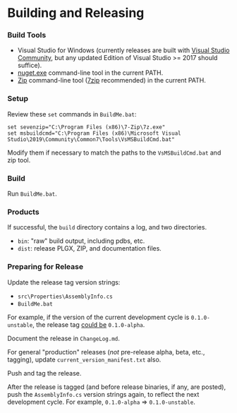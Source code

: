 # Building and Releasing
### Build Tools
* Visual Studio for Windows (currently releases are built with
[Visual Studio Community](https://visualstudio.microsoft.com/vs/community),
but any updated Edition of Visual Studio >= 2017 should suffice).
* [nuget.exe](https://www.nuget.org/downloads/) command-line tool in the current PATH.
* [Zip](https://en.wikipedia.org/wiki/ZIP_(file_format)) command-line tool
([7zip](https://www.7-zip.org/) recommended) in the current PATH.

### Setup
Review these ``set`` commands in ``BuildMe.bat``:

```
set sevenzip="C:\Program Files (x86)\7-Zip\7z.exe"
set msbuildcmd="C:\Program Files (x86)\Microsoft Visual Studio\2019\Community\Common7\Tools\VsMSBuildCmd.bat"
```

Modify them if necessary to match the paths to the ``VsMSBuildCmd.bat`` and zip
tool.

### Build
Run ``BuildMe.bat``.

### Products
If successful, the ``build`` directory contains a log, and two directories.
* ``bin``: "raw" build output, including pdbs, etc.
* ``dist``: release PLGX, ZIP, and documentation files.

### Preparing for Release
Update the release tag version strings:
* ``src\Properties\AssemblyInfo.cs``
* ``BuildMe.bat``

For example, if the version of the current development cycle is
``0.1.0-unstable``, the release tag [could be](http://semver.org/)
``0.1.0-alpha``.

Document the release in ``ChangeLog.md``.

For general "production" releases (*not* pre-release alpha, beta, etc.,
tagging), update ``current_version_manifest.txt`` also.

Push and tag the release.  

After the release is tagged (and before release binaries, if any, are posted),
push the ``AssemblyInfo.cs`` version strings again, to reflect the next
development cycle. For example, ``0.1.0-alpha`` => ``0.1.0-unstable``.


 